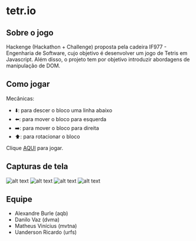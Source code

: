 # tetr.io

## Sobre o jogo

Hackenge (Hackathon + Challenge) proposta pela cadeira IF977 - Engenharia de Software, cujo objetivo é desenvolver um jogo de Tetris em Javascript. Além disso, o projeto tem por objetivo introduzir abordagens de manipulação de DOM.

## Como jogar

Mecânicas:
- ⬇️: para descer o bloco uma linha abaixo
- ⬅️: para mover o bloco para esquerda
- ➡️: para mover o bloco para direita
- ⬆️: para rotacionar o bloco

Clique [AQUI](https://uandersonricardo.github.io/tetr.io/) para jogar.

## Capturas de tela

![alt text](https://i.imgur.com/8z58FUV.png)
![alt text](https://i.imgur.com/gQL3eya.png)
![alt text](https://i.imgur.com/pN23ZJn.png)
![alt text](https://i.imgur.com/kkxpT4l.png)

## Equipe

- Alexandre Burle (aqb)
- Danilo Vaz (dvma)
- Matheus Vinícius (mvtna)
- Uanderson Ricardo (urfs)


